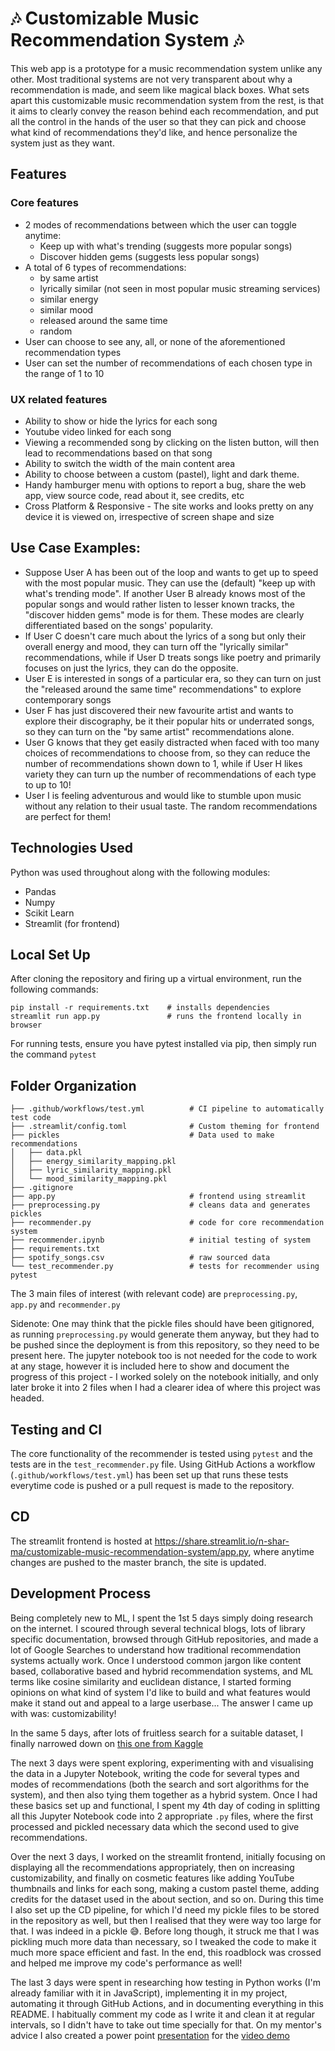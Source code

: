 # 🎶 Customizable Music Recommendation System 🎶

This web app is a prototype for a music recommendation system unlike any other. Most traditional systems are not very transparent about why a recommendation is made, and seem like magical black boxes. What sets apart this customizable music recommendation system from the rest, is that it aims to clearly convey the reason behind each recommendation, and put all the control in the hands of the user so that they can pick and choose what kind of recommendations they'd like, and hence personalize the system just as they want.

## Features
### Core features
- 2 modes of recommendations between which the user can toggle anytime:
  - Keep up with what's trending (suggests more popular songs)
  - Discover hidden gems (suggests less popular songs)
- A total of 6 types of recommendations:
  - by same artist
  - lyrically similar (not seen in most popular music streaming services)
  - similar energy
  - similar mood
  - released around the same time
  - random
- User can choose to see any, all, or none of the aforementioned recommendation types
- User can set the number of recommendations of each chosen type in the range of 1 to 10
### UX related features
- Ability to show or hide the lyrics for each song
- Youtube video linked for each song
- Viewing a recommended song by clicking on the listen button, will then lead to recommendations based on that song
- Ability to switch the width of the main content area
- Ability to choose between a custom (pastel), light and dark theme.
- Handy hamburger menu with options to report a bug, share the web app, view source code, read about it, see credits, etc
- Cross Platform & Responsive - The site works and looks pretty on any device it is viewed on, irrespective of screen shape and size

## Use Case Examples:
- Suppose User A has been out of the loop and wants to get up to speed with the most popular music. They can use the (default) "keep up with what's trending mode". If another User B already knows most of the popular songs and would rather listen to lesser known tracks, the "discover hidden gems" mode is for them. These modes are clearly differentiated based on the songs' popularity.
- If User C doesn't care much about the lyrics of a song but only their overall energy and mood, they can turn off the "lyrically similar" recommendations, while if User D treats songs like poetry and primarily focuses on just the lyrics, they can do the opposite.
- User E is interested in songs of a particular era, so they can turn on just the "released around the same time" recommendations" to explore contemporary songs
- User F has just discovered their new favourite artist and wants to explore their discography, be it their popular hits or underrated songs, so they can turn on the "by same artist" recommendations alone.
- User G knows that they get easily distracted when faced with too many choices of recommendations to choose from, so they can reduce the number of recommendations shown down to 1, while if User H likes variety they can turn up the number of recommendations of each type to up to 10!
- User I is feeling adventurous and would like to stumble upon music without any relation to their usual taste. The random recommendations are perfect for them!

## Technologies Used

Python was used throughout along with the following modules:
- Pandas
- Numpy
- Scikit Learn
- Streamlit (for frontend)

## Local Set Up

After cloning the repository and firing up a virtual environment, run the following commands:
```
pip install -r requirements.txt    # installs dependencies
streamlit run app.py               # runs the frontend locally in browser
```
For running tests, ensure you have pytest installed via pip, then simply run the command `pytest`

## Folder Organization

    ├── .github/workflows/test.yml          # CI pipeline to automatically test code
    ├── .streamlit/config.toml              # Custom theming for frontend
    ├── pickles                             # Data used to make recommendations 
    │   ├── data.pkl                     
    │   ├── energy_similarity_mapping.pkl 
    │   ├── lyric_similarity_mapping.pkl
    │   └── mood_similarity_mapping.pkl
    ├── .gitignore 
    ├── app.py                              # frontend using streamlit
    ├── preprocessing.py                    # cleans data and generates pickles
    ├── recommender.py                      # code for core recommendation system
    ├── recommender.ipynb                   # initial testing of system
    ├── requirements.txt 
    ├── spotify_songs.csv                   # raw sourced data
    └── test_recommender.py                 # tests for recommender using pytest

The 3 main files of interest (with relevant code) are `preprocessing.py`, `app.py` and `recommender.py`

Sidenote: One may think that the pickle files should have been gitignored, as running `preprocessing.py` would generate them anyway, but they had to be pushed since the deployment is from this repository, so they need to be present here. The jupyter notebook too is not needed for the code to work at any stage, however it is included here to show and document the progress of this project - I worked solely on the notebook initially, and only later broke it into 2 files when I had a clearer idea of where this project was headed.

## Testing and CI

The core functionality of the recommender is tested using `pytest` and the tests are in the `test_recommender.py` file. Using GitHub Actions a workflow (`.github/workflows/test.yml`) has been set up that runs these tests everytime code is pushed or a pull request is made to the repository.

## CD
The streamlit frontend is hosted at https://share.streamlit.io/n-shar-ma/customizable-music-recommendation-system/app.py, where anytime changes are pushed to the master branch, the site is updated.

## Development Process

Being completely new to ML, I spent the 1st 5 days simply doing research on the internet. I scoured through several technical blogs, lots of library specific documentation, browsed through GitHub repositories, and made a lot of Google Searches to understand how traditional recommendation systems actually work. Once I understood common jargon like content based, collaborative based and hybrid recommendation systems, and ML terms like cosine similarity and euclidean distance, I started forming opinions on what kind of system I'd like to build and what features would make it stand out and appeal to a large userbase... The answer I came up with was: customizability!

In the same 5 days, after lots of fruitless search for a suitable dataset, I finally narrowed down on [this one from Kaggle](https://www.kaggle.com/datasets/imuhammad/audio-features-and-lyrics-of-spotify-songs)

The next 3 days were spent exploring, experimenting with and visualising the data in a Jupyter Notebook, writing the code for several types and modes of recommendations (both the search and sort algorithms for the system), and then also tying them together as a hybrid system. Once I had these basics set up and functional, I spent my 4th day of coding in splitting all this Jupyter Notebook code into 2 appropriate `.py` files, where the first processed and pickled necessary data which the second used to give recommendations.

Over the next 3 days, I worked on the streamlit frontend, initially focusing on displaying all the recommendations appropriately, then on increasing customizability, and finally on cosmetic features like adding YouTube thumbnails and links for each song, making a custom pastel theme, adding credits for the dataset used in the about section, and so on. During this time I also set up the CD pipeline, for which I'd need my pickle files to be stored in the repository as well, but then I realised that they were way too large for that. I was indeed in a pickle 😅. Before long though, it struck me that I was pickling much more data than necessary, so I tweaked the code to make it much more space efficient and fast. In the end, this roadblock was crossed and helped me improve my code's performance as well!

The last 3 days were spent in researching how testing in Python works (I'm already familiar with it in JavaScript), implementing it in my project, automating it through GitHub Actions, and in documenting everything in this README. I habitually comment my code as I write it and clean it at regular intervals, so I didn't have to take out time specially for that. On my mentor's advice I also created a power point [presentation](https://docs.google.com/presentation/d/1yXCtetw0YwBJQNKG5RkCuCG6ZSvpV31Zhqp854nvV28/edit?usp=sharing) for the [video demo](https://www.youtube.com/watch?v=adggmFChcag)